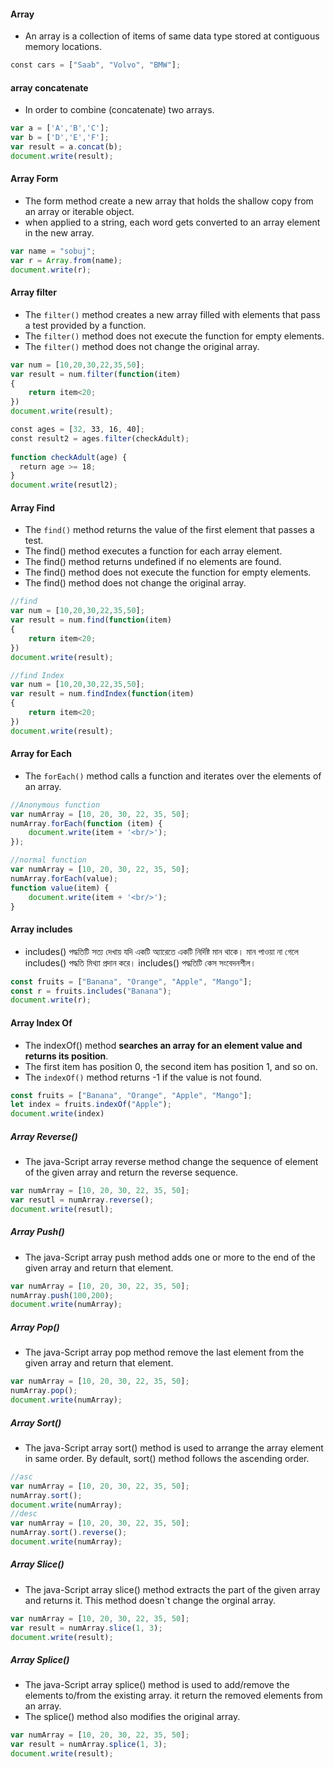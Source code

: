 #### Array
* An array is a collection of items of same data type stored at contiguous memory locations.
```js
const cars = ["Saab", "Volvo", "BMW"];
```
#### array concatenate
* In order to combine (concatenate) two arrays.
```js
var a = ['A','B','C'];
var b = ['D','E','F'];
var result = a.concat(b);
document.write(result);
```
#### Array Form
* The form method create a new array that holds the shallow copy from an array or iterable object.
* when applied to a string, each word gets converted to an array element in the new array.
```js
var name = "sobuj";
var r = Array.from(name);
document.write(r);
```

#### Array filter
* The `filter()` method creates a new array filled with elements that pass a test provided by a function.
* The `filter()` method does not execute the function for empty elements.
* The `filter()` method does not change the original array.
```js
var num = [10,20,30,22,35,50];
var result = num.filter(function(item)
{
	return item<20;
})
document.write(result);

const ages = [32, 33, 16, 40];  
const result2 = ages.filter(checkAdult);  
  
function checkAdult(age) {  
  return age >= 18;  
}
document.write(resutl2);
```

#### Array Find
* The `find()` method returns the value of the first element that passes a test.
* The find() method executes a function for each array element.
* The find() method returns undefined if no elements are found.
* The find() method does not execute the function for empty elements.
* The find() method does not change the original array.
```js
//find
var num = [10,20,30,22,35,50];
var result = num.find(function(item)
{
	return item<20;
})
document.write(result);

//find Index
var num = [10,20,30,22,35,50];
var result = num.findIndex(function(item)
{
	return item<20;
})
document.write(result);
```

#### Array for Each
* The `forEach()` method calls a function and iterates over the elements of an array.
```js
//Anonymous function
var numArray = [10, 20, 30, 22, 35, 50];
numArray.forEach(function (item) {
	document.write(item + '<br/>');
});

//normal function
var numArray = [10, 20, 30, 22, 35, 50];
numArray.forEach(value);
function value(item) {
	document.write(item + '<br/>');
}
```

#### Array includes

* includes() পদ্ধতিটি সত্য দেখায় যদি একটি অ্যারেতে একটি নির্দিষ্ট মান থাকে। মান পাওয়া না গেলে includes() পদ্ধতি মিথ্যা প্রদান করে। includes() পদ্ধতিটি কেস সংবেদনশীল।
```js
const fruits = ["Banana", "Orange", "Apple", "Mango"];
const r = fruits.includes("Banana");
document.write(r);
```

#### Array Index Of
* The indexOf() method **searches an array for an element value and returns its position**. 
* The first item has position 0, the second item has position 1, and so on.
* The `indexOf()` method returns -1 if the value is not found.
```js
const fruits = ["Banana", "Orange", "Apple", "Mango"];
let index = fruits.indexOf("Apple");
document.write(index)
```

##### Array Reverse()
* The java-Script array reverse method change the sequence of element of the given array and return the reverse sequence.
```js
var numArray = [10, 20, 30, 22, 35, 50];
var resutl = numArray.reverse();
document.write(resutl);
```

##### Array Push()
* The java-Script array push method adds one or more to the end of the given array and return that element.
```js
var numArray = [10, 20, 30, 22, 35, 50];
numArray.push(100,200);
document.write(numArray);
```
##### Array Pop()
* The java-Script array pop method remove the last element from the given array and return that element.
```js
var numArray = [10, 20, 30, 22, 35, 50];
numArray.pop();
document.write(numArray);
```

##### Array Sort()
* The java-Script array sort() method is used to arrange the array element in same order. By default, sort() method follows the ascending order.
```js
//asc
var numArray = [10, 20, 30, 22, 35, 50];
numArray.sort();
document.write(numArray);
//desc
var numArray = [10, 20, 30, 22, 35, 50];
numArray.sort().reverse();
document.write(numArray);
```

##### Array Slice()
* The java-Script array slice() method extracts the part of the given array and returns it. This method doesn`t change the orginal array. 
```js
var numArray = [10, 20, 30, 22, 35, 50];
var result = numArray.slice(1, 3);
document.write(result);
```

##### Array Splice()
* The java-Script array splice() method is used to add/remove the elements to/from the existing array. it return the removed elements from an array. 
* The splice() method also modifies the original array.
```js
var numArray = [10, 20, 30, 22, 35, 50];
var result = numArray.splice(1, 3);
document.write(result);
```